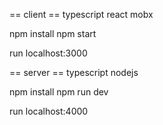 == client ==
typescript
react
mobx

npm install
npm start

run localhost:3000

== server ==
typescript
nodejs

npm install
npm run dev

run localhost:4000